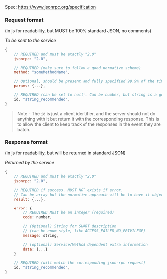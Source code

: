 
Spec: https://www.jsonrpc.org/specification


### Request format

(in js for readability, but MUST be 100% standard JSON, no comments)

_To be sent to the service_
```js
{
    // REQUIRED and must be exactly "2.0"
    jsonrpc: "2.0", 

    // REQUIRED (make sure to follow a good normative scheme)
    method: "someMethodName", 

    // Optional, should be present and fully specified 99.9% of the time
    params: {...}, 

    // REQUIRED (can be set to null). Can be number, but string is a good normative approach
    id, "string_recommended", 
}
```

> Note - The `id` is just a client identifier, and the server should not do anything with it but return it with the corresponding response. This is to allow the client to keep track of the responses in the event they are batch.


### Response format

(in js for readability, but will be returned in standard JSON)

_Returned by the service_
```js
{
    // REQUIRED and must be exactly "2.0"
    jsonrpc: "2.0", 

    // REQUIRED if success. MUST NOT exists if error. 
    // Can be array but the normative approach will be to have it object only.
    result: {...}, 

    error: {
        // REQUIRED Must be an integer (required)
        code: number, 

        // (Optional) String for SHORT description 
        // (can be enum style, like ACCESS_FAILED_NO_PRIVILEGE)
        message: string,

        // (optional) Service/Method dependent extra information
        data: {...}
    }

    // REQUIRED (will match the corresponding json-rpc request)
    id, "string_recommended", 
}
```

